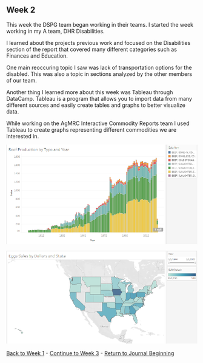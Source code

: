 ## Week 2

This week the DSPG team began working in their teams. I started the week working in my A team, DHR Disabilities.

I learned about the projects previous work and focused on the Disabilities section of the report that covered many different categories such as Finances and Education.

One main reoccuring topic I saw was lack of transportation options for the disabled. This was also a topic in sections analyzed by the other members of our team.

Another thing I learned more about this week was Tableau through DataCamp. Tableau is a program that allows you to import data from many different sources and easily create tables and graphs to better visualize data.

While working on the AgMRC Interactive Commodity Reports team I used Tableau to create graphs representing different commodities we are interested in.

![Beef Graph](images/Beef_Graph.PNG)

![Egg Graph](images/Egg_Graph.PNG)

[Back to Week 1](https://github.com/DSPG-2022/DSPG/blob/main/Contributors/Joel_Martin/Week_1.md) - [Continue to Week 3](https://github.com/DSPG-2022/DSPG/blob/main/Contributors/Joel_Martin/Week_3.md) - [Return to Journal Beginning](https://github.com/DSPG-2022/DSPG/blob/main/Contributors/Joel_Martin/Journal.md)